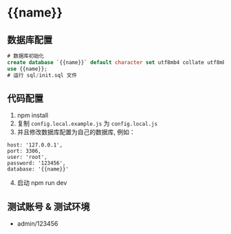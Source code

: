 # {{name}}

## 数据库配置

```sql
# 数据库初始化
create database `{{name}}` default character set utf8mb4 collate utf8mb4_bin;
use {{name}};
# 运行 sql/init.sql 文件
```

## 代码配置

1. npm install
2. 复制 `config.local.example.js` 为 `config.local.js`
3. 并且修改数据库配置为自己的数据库, 例如：
  ```
  host: '127.0.0.1',
  port: 3306,
  user: 'root',
  password: '123456',
  database: '{{name}}'
  ```
4. 启动 npm run dev
   
## 测试账号 & 测试环境

- admin/123456